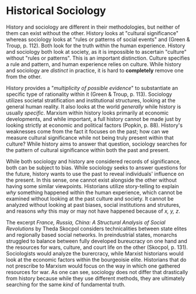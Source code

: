 # Historical Sociology 
History and sociology are different in their methodologies, but neither of them can exist without the other.  History looks at "cultural significance" whereas sociology looks at "rules or patterns of social events" and (Green & Troup, p. 112). Both look for the truth within the human experience. History and sociology both look at society, as it is impossible to ascertain "culture" without "rules or patterns". This is an important distinction. Culture specifies a rule and pattern, and human experience relies on culture. While history and sociology are *distinct* in  practice, it is hard to **completely** remove one from the other. 

 History provides a "*multiplicity of possible evidence*" to substantiate an specific type of rationality within it (Green & Troup, p. 113). Sociology utilizes societal stratification and institutional structures, looking at the general human reality. It also looks at the world *generally* while history is usually *specific*. Marxism within history looks primarily at economic developments, and while important, a full history cannot be made just by looking strictly at economic and political factors (Popkin, p. 88).  History's weaknesses come from the fact it focuses on the past; how can we measure cultural significance while not being truly present within that culture? While history aims to answer that question, sociology searches for the pattern of cultural significance within both the past and present. 
 
While both sociology and history are considered records of significance, both can be subject to bias. While sociology seeks to answer questions for the future, history wants to use the past to reveal individuals' influence on the present. In this sense, one cannot exist alongside the other without having some similar viewpoints. Historians utilize story-telling to explain *why* something happened within the human experience, which cannot be examined without looking at the past culture and society. It cannot be analyzed without looking at past biases, social institutions and strutures, and reasons *why* this may or may not have happened because of *x, y, z*. 

 The excerpt *France, Russia, China: A Structural Analysis of Social Revolutions* by Theda Skocpol considers technicalities between state elites and regionally based social networks. In preindustrial states, monarchs struggled to balance between fully developed bureucracy on one hand and the resources for wars, culture, and court life on the other (Skocpol, p. 131). Sociologists would analyze the burercracy, while Marxist historians would look at the economic factors within the bourgeoisie elite. Historians that do not prescribe to Marxism would focus on the way in which one gathered resources for war. As one can see, sociology does not differ that drastically from history because while they use different methods, they are ultimately searching for the same *kind* of fundamental truth. 
 
